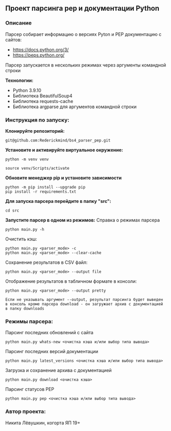 ## Проект парсинга pep и документации Python

### Описание
Парсер собирает информацию о версиях Pyton и PEP документацию с сайтов:
- https://docs.python.org/3/
- https://peps.python.org/

Парсер запускается в нескольких режимах через аргументы командной строки

**Технологии:**
- Python 3.9.10
- Библиотека BeautifulSoup4
- Библиотека requests-cache
- Библиотека argparse для аргументов командной строки 

### Инструкция по запуску:
**Клонируйте репозиторий:**
```
git@github.com:Rederickmind/bs4_parser_pep.git
```
**Установите и активируйте виртуальное окружение:**
```
python -m venv venv
```
```
source venv/Scripts/activate
```
**Обновите менеджер pip и установите зависимости**
```
python -m pip install --upgrade pip
pip install -r requirements.txt
```

**Для запуска парсера перейдите в папку "src":**
```
cd src
```
**Запустите парсер в одном из режимов:**
Справка о режимах парсера
```
python main.py -h
```
Очистить кэш:
```
python main.py <parser_mode> -c
python main.py <parser_mode> --clear-cache
```
Сохранение результатов в CSV файл:
```
python main.py <parser_mode> --output file
```
Отображение результатов в табличном формате в консоли:
```
python main.py <parser_mode> --output pretty
```
```
Если не указывать аргумент --output, результат парсинга будет выведен в консоль кроме парсера download - он загружает архив с документацией в папку downloads
```

### Режимы парсера:
Парсинг последних обновлений с сайта
```
python main.py whats-new <очистка кэша и/или выбор типа вывода>
```

Парсинг последних версий документации
```
python main.py latest_versions <очистка кэша и/или выбор типа вывода>
```

Загрузка и сохранение архива с документацией
```
python main.py download <очистка кэша>
```

Парсинг статусов PEP
```
python main.py pep <очистка кэша и/или выбор типа вывода>
```

### Автор проекта:

Никита Лёвушкин, когорта ЯП 19+
